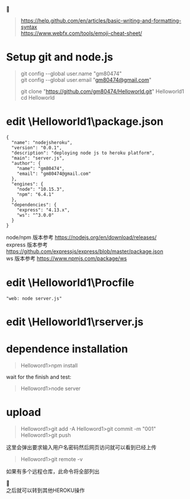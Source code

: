 :musical_note:  
> https://help.github.com/en/articles/basic-writing-and-formatting-syntax   
> https://www.webfx.com/tools/emoji-cheat-sheet/  

# Setup git and node.js
> git config --global user.name "gm80474"  
> git config --global user.email "gm80474@gmail.com"  
>   
> git clone "https://github.com/gm80474/Helloworld.git" Helloworld1  
> cd Helloworld  

# edit \Helloworld1\package.json
``` 
{
  "name": "nodejsheroku",
  "version": "0.0.1",
  "description": "deploying node js to heroku platform",
  "main": "server.js",
  "author": {
    "name": "gm80474",
    "email": "gm80474@gmail.com"
  },
  "engines": {
    "node": "10.15.3",
    "npm": "6.4.1"
  },
  "dependencies": {
    "express": "4.13.x",
    "ws": "^3.0.0"
  }
}
```
node/npm 版本参考 https://nodejs.org/en/download/releases/  
express 版本参考 https://github.com/expressjs/express/blob/master/package.json  
ws 版本参考 https://www.npmjs.com/package/ws  

# edit \Helloworld1\Procfile
```
"web: node server.js"
```

# edit \Helloworld1\rserver.js


# dependence installation
> Helloword1>npm install  

wait for the finish and test:
> Helloword1>node server  

# upload
> Helloword1>git add -A
> Helloword1>git commit -m "001"
> Helloword1>git push  

这里会弹出要求输入用户名密码然后网页访问就可以看到已经上传

> Helloword1>git remote -v  

如果有多个远程仓库，此命令将全部列出  

:musical_note:  
之后就可以转到其他HEROKU操作

